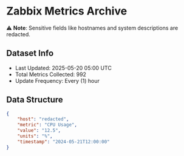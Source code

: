 # Zabbix Metrics Archive

⚠️ **Note**: Sensitive fields like hostnames and system descriptions are redacted.

## Dataset Info
- Last Updated: 2025-05-20 05:00 UTC
- Total Metrics Collected: 992
- Update Frequency: Every (1) hour

## Data Structure
```json
{
    "host": "redacted",
    "metric": "CPU Usage",
    "value": "12.5",
    "units": "%",
    "timestamp": "2024-05-21T12:00:00"
}
```
